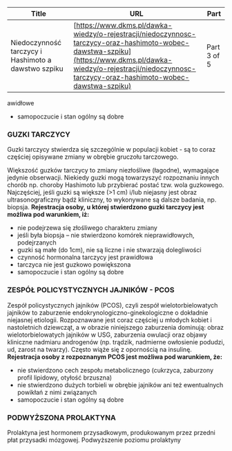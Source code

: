 | **Title**       | **URL**           | **Part**              |
|-----------------|-------------------|-----------------------|
| Niedoczynność tarczycy i Hashimoto a dawstwo szpiku         | [https://www.dkms.pl/dawka-wiedzy/o-rejestracji/niedoczynnosc-tarczycy-oraz-hashimoto-wobec-dawstwa-szpiku](https://www.dkms.pl/dawka-wiedzy/o-rejestracji/niedoczynnosc-tarczycy-oraz-hashimoto-wobec-dawstwa-szpiku)    | Part 3 of 5          |

awidłowe
* samopoczucie i stan ogólny są dobre


### GUZKI TARCZYCY


Guzki tarczycy stwierdza się szczególnie w populacji kobiet \- są to coraz częściej opisywane zmiany w obrębie gruczołu tarczowego.


Większość guzków tarczycy to zmiany niezłośliwe (łagodne), wymagające jedynie obserwacji. Niekiedy guzki mogą towarzyszyć rozpoznaniu innych chorób np. choroby Hashimoto lub przybierać postać tzw. wola guzkowego. Najczęściej, jeśli guzki są większe (\>1 cm) i/lub niejasny jest obraz ultrasonograficzny bądź kliniczny, to wykonywane są dalsze badania, np. biopsja.  **Rejestracja osoby, u której stwierdzono guzki tarczycy jest możliwa pod warunkiem, iż:**


* nie podejrzewa się złośliwego charakteru zmiany
* jeśli była biopsja – nie stwierdzono komórek nieprawidłowych, podejrzanych
* guzki są małe (do 1cm), nie są liczne i nie stwarzają dolegliwości
* czynność hormonalna tarczycy jest prawidłowa
* tarczyca nie jest guzkowo powiększona
* samopoczucie i stan ogólny są dobre


### ZESPÓŁ POLICYSTYCZNYCH JAJNIKÓW \- PCOS


Zespół policystycznych jajników (PCOS), czyli zespół wielotorbielowatych jajników to zaburzenie endokrynologiczno\-ginekologiczne o dokładnie niejasnej etiologii. Rozpoznawane jest coraz częściej u młodych kobiet i nastoletnich dziewcząt, a w obrazie niniejszego zaburzenia dominują: obraz wielotorbielowatych jajników w USG, zaburzenia owulacji oraz objawy kliniczne nadmiaru androgenów (np. trądzik, nadmierne owłosienie podudzi, ud, zarost na twarzy). Często wiąże się z opornością na insulinę. **Rejestracja osoby z rozpoznanym PCOS jest możliwa pod warunkiem, że:**


* nie stwierdzono cech zespołu metabolicznego (cukrzyca, zaburzony profil lipidowy, otyłość brzuszna)
* nie stwierdzono dużych torbieli w obrębie jajników ani też ewentualnych powikłań z nimi związanych
* samopoczucie i stan ogólny są dobre


### PODWYŻSZONA PROLAKTYNA


Prolaktyna jest hormonem przysadkowym, produkowanym przez przedni płat przysadki mózgowej. Podwyższenie poziomu prolaktyny 